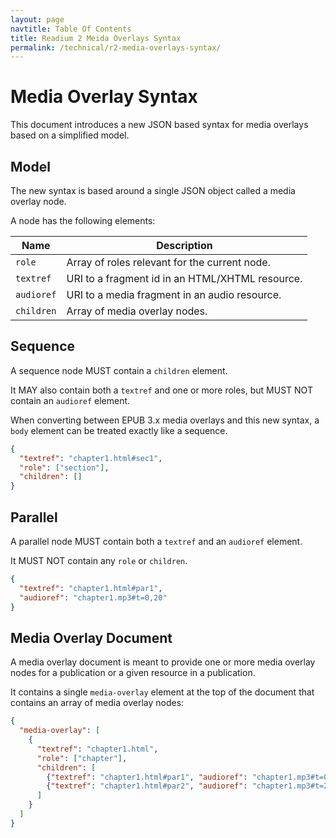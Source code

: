 ```yaml
---
layout: page
navtitle: Table Of Contents
title: Readium 2 Meida Overlays Syntax
permalink: /technical/r2-media-overlays-syntax/
---
```

# Media Overlay Syntax

This document introduces a new JSON based syntax for media overlays based on a simplified model.

## Model

The new syntax is based around a single JSON object called a media overlay node.

A node has the following elements:

| Name       | Description |
| ---        | ---         |
| `role`     | Array of roles relevant for the current node. |
| `textref`  | URI to a fragment id in an HTML/XHTML resource. |
| `audioref` | URI to a media fragment in an audio resource. |
| `children` | Array of media overlay nodes. |

## Sequence

A sequence node MUST contain a `children` element.

It MAY also contain both a `textref` and one or more roles, but MUST NOT contain an `audioref` element.

When converting between EPUB 3.x media overlays and this new syntax, a `body` element can be treated exactly like a sequence.


```json
{
  "textref": "chapter1.html#sec1",
  "role": ["section"],
  "children": []
}
```

## Parallel

A parallel node MUST contain both a `textref` and an `audioref` element.

It MUST NOT contain any `role` or `children`.

```json
{
  "textref": "chapter1.html#par1",
  "audioref": "chapter1.mp3#t=0,20"
}
```

## Media Overlay Document

A media overlay document is meant to provide one or more media overlay nodes for a publication or a given resource in a publication.

It contains a single `media-overlay` element at the top of the document that contains an array of media overlay nodes:


```json
{
  "media-overlay": [
    {
      "textref": "chapter1.html",
      "role": ["chapter"],
      "children": [
        {"textref": "chapter1.html#par1", "audioref": "chapter1.mp3#t=0,20"}
        {"textref": "chapter1.html#par2", "audioref": "chapter1.mp3#t=20,28"}
      ]
    }
  ]
}
```
